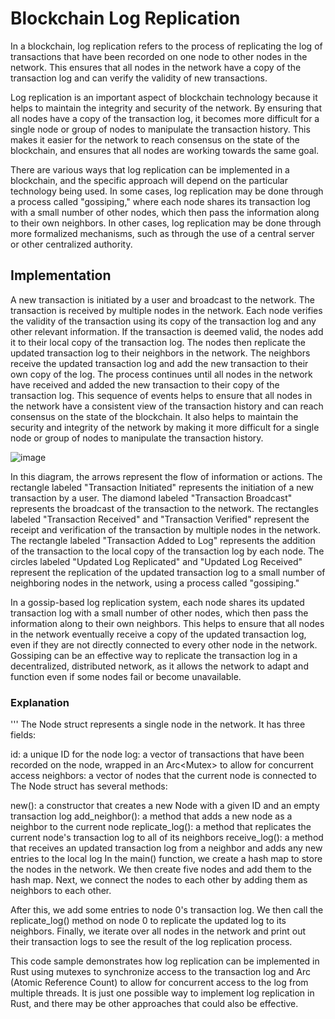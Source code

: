 # Blockchain Log Replication


In a blockchain, log replication refers to the process of replicating the log of transactions that have been recorded on one node to other nodes in the network. This ensures that all nodes in the network have a copy of the transaction log and can verify the validity of new transactions.

Log replication is an important aspect of blockchain technology because it helps to maintain the integrity and security of the network. By ensuring that all nodes have a copy of the transaction log, it becomes more difficult for a single node or group of nodes to manipulate the transaction history. This makes it easier for the network to reach consensus on the state of the blockchain, and ensures that all nodes are working towards the same goal.

There are various ways that log replication can be implemented in a blockchain, and the specific approach will depend on the particular technology being used. In some cases, log replication may be done through a process called "gossiping," where each node shares its transaction log with a small number of other nodes, which then pass the information along to their own neighbors. In other cases, log replication may be done through more formalized mechanisms, such as through the use of a central server or other centralized authority.

## Implementation 

A new transaction is initiated by a user and broadcast to the network.
The transaction is received by multiple nodes in the network.
Each node verifies the validity of the transaction using its copy of the transaction log and any other relevant information.
If the transaction is deemed valid, the nodes add it to their local copy of the transaction log.
The nodes then replicate the updated transaction log to their neighbors in the network.
The neighbors receive the updated transaction log and add the new transaction to their own copy of the log.
The process continues until all nodes in the network have received and added the new transaction to their copy of the transaction log.
This sequence of events helps to ensure that all nodes in the network have a consistent view of the transaction history and can reach consensus on the state of the blockchain. It also helps to maintain the security and integrity of the network by making it more difficult for a single node or group of nodes to manipulate the transaction history.



![image](https://user-images.githubusercontent.com/117555665/208233489-f4768c91-4039-4baa-8efa-585dd6e75754.png)

In this diagram, the arrows represent the flow of information or actions. The rectangle labeled "Transaction Initiated" represents the initiation of a new transaction by a user. The diamond labeled "Transaction Broadcast" represents the broadcast of the transaction to the network. The rectangles labeled "Transaction Received" and "Transaction Verified" represent the receipt and verification of the transaction by multiple nodes in the network. The rectangle labeled "Transaction Added to Log" represents the addition of the transaction to the local copy of the transaction log by each node. The circles labeled "Updated Log Replicated" and "Updated Log Received" represent the replication of the updated transaction log to a small number of neighboring nodes in the network, using a process called "gossiping."

In a gossip-based log replication system, each node shares its updated transaction log with a small number of other nodes, which then pass the information along to their own neighbors. This helps to ensure that all nodes in the network eventually receive a copy of the updated transaction log, even if they are not directly connected to every other node in the network. Gossiping can be an effective way to replicate the transaction log in a decentralized, distributed network, as it allows the network to adapt and function even if some nodes fail or become unavailable.


### Explanation

'''
The Node struct represents a single node in the network. It has three fields:

id: a unique ID for the node
log: a vector of transactions that have been recorded on the node, wrapped in an Arc<Mutex<T>> to allow for concurrent access
neighbors: a vector of nodes that the current node is connected to
The Node struct has several methods:

new(): a constructor that creates a new Node with a given ID and an empty transaction log
add_neighbor(): a method that adds a new node as a neighbor to the current node
replicate_log(): a method that replicates the current node's transaction log to all of its neighbors
receive_log(): a method that receives an updated transaction log from a neighbor and adds any new entries to the local log
In the main() function, we create a hash map to store the nodes in the network. We then create five nodes and add them to the hash map. Next, we connect the nodes to each other by adding them as neighbors to each other.

After this, we add some entries to node 0's transaction log. We then call the replicate_log() method on node 0 to replicate the updated log to its neighbors. Finally, we iterate over all nodes in the network and print out their transaction logs to see the result of the log replication process.

This code sample demonstrates how log replication can be implemented in Rust using mutexes to synchronize access to the transaction log and Arc (Atomic Reference Count) to allow for concurrent access to the log from multiple threads. It is just one possible way to implement log replication in Rust, and there may be other approaches that could also be effective.





